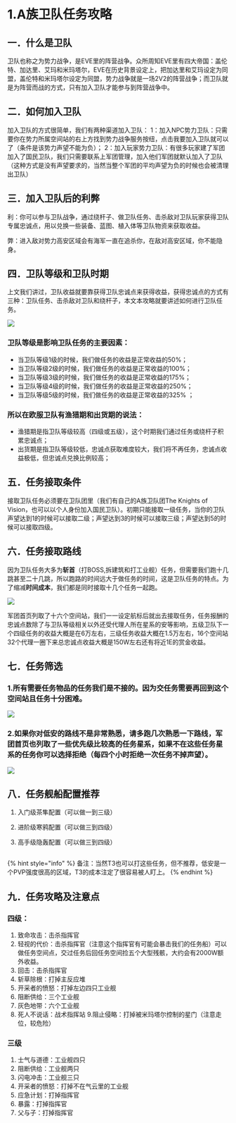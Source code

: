 # 1.A族卫队任务攻略

## 一．什么是卫队

卫队也称之为势力战争，是EVE里的阵营战争。众所周知EVE里有四大帝国：盖伦特、加达里、艾玛和米玛塔尔，EVE在历史背景设定上，把加达里和艾玛设定为同盟，盖伦特和米玛塔尔设定为同盟，势力战争就是一场2V2的阵营战争；而卫队就是为阵营而战的方式，只有加入卫队才能参与到阵营战争中。

## 二．如何加入卫队&#x20;

加入卫队的方式很简单，我们有两种渠道加入卫队： 1：加入NPC势力卫队：只需要你在势力所属空间站的右上方找到势力战争服务按纽，点击我要加入卫队就可以了（条件是该势力声望不能为负）； 2：加入玩家势力卫队：有很多玩家建了军团加入了国民卫队，我们只需要联系上军团管理，加入他们军团就默认加入了卫队（这种方式是没有声望要求的，当然当整个军团的平均声望为负的时候也会被清理出卫队）

## 三．加入卫队后的利弊&#x20;

利：你可以参与卫队战争，通过绕杆子、做卫队任务、击杀敌对卫队玩家获得卫队专属忠诚点，用以兑换一些装备、蓝图、植入体等卫队物资来获取收益。

弊：进入敌对势力高安区域会有海军一直在追杀你，在敌对高安区域，你不能隐身。&#x20;

## 四．卫队等级和卫队时期&#x20;

上文我们讲过，卫队收益就要靠获得卫队忠诚点来获得收益，获得忠诚点的方式有三种：卫队任务、击杀敌对卫队和绕杆子，本文本攻略就要讲述如何进行卫队任务。

![](../.gitbook/assets/12695965+.png)

### 卫队等级是影响卫队任务的主要因素：&#x20;

* 当卫队等级1级的时候，我们做任务的收益是正常收益的50%；&#x20;
* 当卫队等级2级的时候，我们做任务的收益是正常收益的100%；
* &#x20;当卫队等级3级的时候，我们做任务的收益是正常收益的175%；&#x20;
* 当卫队等级4级的时候，我们做任务的收益是正常收益的250%；
* 当卫队等级5级的时候，我们做任务的收益是正常收益的325% ；

### 所以在欧服卫队有渔猎期和出货期的说法：&#x20;

* 渔猎期是指卫队等级较高（四级或五级），这个时期我们通过任务或绕杆子积累忠诚点；
* &#x20;出货期是指卫队等级较低，忠诚点获取难度较大，我们将不再任务，忠诚点收益极低，但忠诚点兑换比例较高；

## 五．任务接取条件&#x20;

接取卫队任务必须要在卫队团里（我们有自己的A族卫队团The Knights of Vision，也可以以个人身份加入国民卫队）。初期只能接取一级任务，当你的卫队声望达到1的时候可以接取二级；声望达到3的时候可以接取三级；声望达到5的时候可以接取四级。

## 六．任务接取路线&#x20;

因为卫队任务大多为**斩首**（打BOSS,拆建筑和打工业舰）任务，但需要我们跑十几跳甚至二十几跳，所以跑路的时间远大于做任务的时间，这是卫队任务的特点。为了缩减**时间成本**，我们都是同时接取十几个任务一起跑。

![](../.gitbook/assets/259612856412.png)

军团首页列取了十六个空间站，我们一一设定航标后就出去接取任务，任务报酬的忠诚点数除了与卫队等级相关以外还受代理人所在星系的安等影响，五级卫队下一个四级任务的收益大概是在6万左右，三级任务收益大概在1.5万左右，16个空间站 32个代理一圈下来总忠诚点收益大概是150W左右还有将近1E的赏金收益。

## 七．任务筛选&#x20;

### 1.所有需要任务物品的任务我们是不接的。因为交任务需要再回到这个空间站且任务十分困难。

![](../.gitbook/assets/15861485641.png)

### 2.如果你对低安的路线不是非常熟悉，请多跑几次熟悉一下路线，军团首页也列取了一些优先级比较高的任务星系，如果不在这些任务星系的任务你可以选择拒绝（每四个小时拒绝一次任务不掉声望）。

![](../.gitbook/assets/12598642586.png)

## 八．任务舰船配置推荐

1. 入门级茶隼配置（可以做一到三级）\
   <img src="../.gitbook/assets/1589618.png" alt="" data-size="original">&#x20;
2. 进阶级寒鸦配置（可以做三到四级）\
   &#x20;<img src="../.gitbook/assets/15698196.png" alt="" data-size="original">&#x20;
3.  &#x20;高手级隐轰配置（可以做三到四级）

    <img src="../.gitbook/assets/15968489.png" alt="" data-size="original">&#x20;

{% hint style="info" %}
备注：当然T3也可以打这些任务，但不推荐，低安是一个PVP强度很高的区域，T3的成本注定了很容易被人盯上。
{% endhint %}

## 九．任务攻略及注意点&#x20;

### 四级：

1. 致命攻击：击杀指挥官&#x20;
2. 轻视的代价：击杀指挥官（注意这个指挥官有可能会暴击我们的任务船）可以做任务空间点，交过任务后回任务空间捡五个大型残骸，大约会有2000W额外收益。&#x20;
3. 回击：击杀指挥官&#x20;
4. 斩草除根：打掉主反应堆&#x20;
5. 开采者的愤怒：打掉左边四只工业舰&#x20;
6. 阻断供给：三个工业舰&#x20;
7. 灰色地带：六个工业舰&#x20;
8. 死人不说话：战术指挥站 9.阻止侵略：打掉被米玛塔尔控制的星门（注意走位，较危险）

### 三级&#x20;

1. 士气与道德：工业舰四只
2. 阻断供给：工业舰两只
3. 闪电冲击：工业舰三只
4. 开采者的愤怒：打掉不在气云里的工业舰
5. 应急计划：打掉指挥官&#x20;
6. 暴露：打掉指挥官&#x20;
7. 父与子：打掉指挥官
